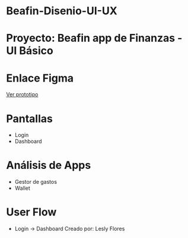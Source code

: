# Beafin-Disenio-UI-UX
# Proyecto: Beafin app de Finanzas - UI Básico
# Enlace Figma
[Ver prototipo](https://www.figma.com/design/2lc0unSfmIo4fUFLAs6RsK/Beafin-Dise%C3%B1o-UI-UX?node-id=0-1&t=HGAvzP1LZfHLWyZj-1 )
# Pantallas
- Login
- Dashboard
# Análisis de Apps
- Gestor de gastos
- Wallet 
# User Flow
- Login → Dashboard
Creado por: Lesly Flores
